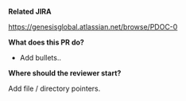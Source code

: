 **Related JIRA**

https://genesisglobal.atlassian.net/browse/PDOC-0

**What does this PR do?**

- Add bullets..

**Where should the reviewer start?**

Add file / directory pointers.
